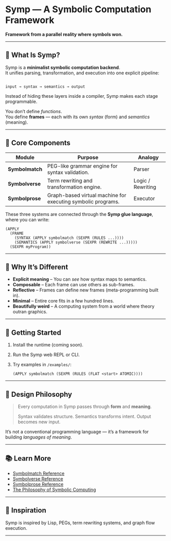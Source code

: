 # Symp — A Symbolic Computation Framework

**Framework from a parallel reality where symbols won.**

---

## 🧩 What Is Symp?

Symp is a **minimalist symbolic computation backend**.  
It unifies parsing, transformation, and execution into one explicit pipeline:

```

input → syntax → semantics → output

````

Instead of hiding these layers inside a compiler, Symp makes each stage programmable.

You don’t define *functions*.  
You define **frames** — each with its own *syntax* (form) and *semantics* (meaning).

---

## 🧠 Core Components

| Module | Purpose | Analogy |
|---------|----------|----------|
| **Symbolmatch** | PEG-like grammar engine for syntax validation. | Parser |
| **Symbolverse** | Term rewriting and transformation engine. | Logic / Rewriting |
| **Symbolprose** | Graph-based virtual machine for executing symbolic programs. | Executor |

These three systems are connected through the **Symp glue language**,  
where you can write:

```
(APPLY
  (FRAME
    (SYNTAX (APPLY symbolmatch (SEXPR (RULES ...))))
    (SEMANTICS (APPLY symbolverse (SEXPR (REWRITE ...)))))
  (SEXPR myProgram))
````

---

## 🔮 Why It’s Different

* **Explicit meaning** – You can *see* how syntax maps to semantics.
* **Composable** – Each frame can use others as sub-frames.
* **Reflective** – Frames can define new frames (meta-programming built in).
* **Minimal** – Entire core fits in a few hundred lines.
* **Beautifully weird** – A computing system from a world where theory outran graphics.

---

## 🚀 Getting Started

1. Install the runtime (coming soon).
2. Run the Symp web REPL or CLI.
3. Try examples in `/examples/`:

   ```
   (APPLY symbolmatch (SEXPR (RULES (FLAT <start> ATOMIC))))
   ```

---

## 🧬 Design Philosophy

> Every computation in Symp passes through **form** and **meaning**.
>
> Syntax validates structure.
> Semantics transforms intent.
> Output becomes new input.

It’s not a conventional programming language —
it’s a framework for building *languages of meaning*.

---

## 📚 Learn More

* [Symbolmatch Reference](docs/symbolmatch.md)
* [Symbolverse Reference](docs/symbolverse.md)
* [Symbolprose Reference](docs/symbolprose.md)
* [The Philosophy of Symbolic Computing](docs/philosophy.md)

---

## 🖤 Inspiration

Symp is inspired by Lisp, PEGs, term rewriting systems, and graph flow execution.

---


